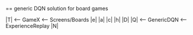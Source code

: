 == generic DQN solution for board games

|T| <-- GameX <-- Screens/Boards
|e|
|a|
|c|
|h|
|D|
|Q| <-- GenericDQN <-- ExperienceReplay
|N|

